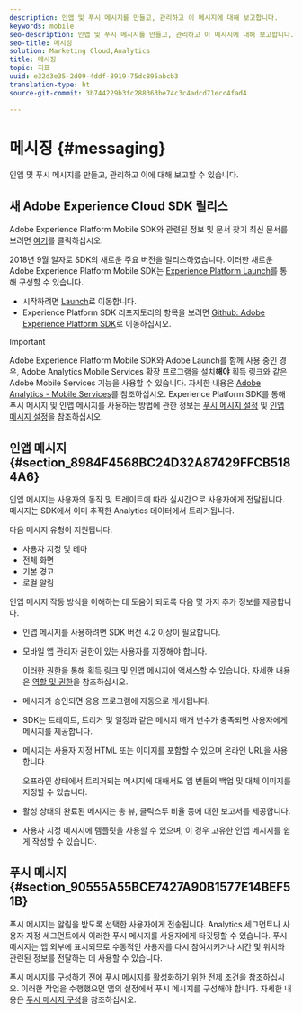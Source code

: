 ```yaml
---
description: 인앱 및 푸시 메시지를 만들고, 관리하고 이 메시지에 대해 보고합니다.
keywords: mobile
seo-description: 인앱 및 푸시 메시지를 만들고, 관리하고 이 메시지에 대해 보고합니다.
seo-title: 메시징
solution: Marketing Cloud,Analytics
title: 메시징
topic: 지표
uuid: e32d3e35-2d09-4ddf-8919-75dc895abcb3
translation-type: ht
source-git-commit: 3b744229b3fc288363be74c3c4adcd71ecc4fad4

---
```



# 메시징 {#messaging}

인앱 및 푸시 메시지를 만들고, 관리하고 이에 대해 보고할 수 있습니다.

## 새 Adobe Experience Cloud SDK 릴리스

Adobe Experience Platform Mobile SDK와 관련된 정보 및 문서 찾기 최신 문서를 보려면 [여기](https://aep-sdks.gitbook.io/docs/)를 클릭하십시오.

2018년 9월 일자로 SDK의 새로운 주요 버전을 릴리스하였습니다. 이러한 새로운 Adobe Experience Platform Mobile SDK는 [Experience Platform Launch](https://www.adobe.com/kr/experience-platform/launch.html)를 통해 구성할 수 있습니다.

* 시작하려면 [Launch](https://launch.adobe.com/)로 이동합니다.
* Experience Platform SDK 리포지토리의 항목을 보려면 [Github: Adobe Experience Platform SDK](https://github.com/Adobe-Marketing-Cloud/acp-sdks)로 이동하십시오.

>[!IMPORTANT]
>
> Adobe Experience Platform Mobile SDK와 Adobe Launch를 함께 사용 중인 경우, Adobe Analytics Mobile Services 확장 프로그램을 설치&#x200B;**해야** 획득 링크와 같은 Adobe Mobile Services 기능을 사용할 수 있습니다. 자세한 내용은 [Adobe Analytics - Mobile Services](https://aep-sdks.gitbook.io/docs/using-mobile-extensions/adobe-analytics-mobile-services)를 참조하십시오. Experience Platform SDK를 통해 푸시 메시지 및 인앱 메시지를 사용하는 방법에 관한 정보는 [푸시 메시지 설정](https://aep-sdks.gitbook.io/docs/using-mobile-extensions/adobe-analytics-mobile-services#set-up-push-messaging) 및 [인앱 메시지 설정](https://aep-sdks.gitbook.io/docs/using-mobile-extensions/adobe-analytics-mobile-services#set-up-in-app-messaging)을 참조하십시오.

## 인앱 메시지 {#section_8984F4568BC24D32A87429FFCB5184A6}

인앱 메시지는 사용자의 동작 및 트레이트에 따라 실시간으로 사용자에게 전달됩니다. 메시지는 SDK에서 이미 추적한 Analytics 데이터에서 트리거됩니다.

다음 메시지 유형이 지원됩니다.

* 사용자 지정 및 테마
* 전체 화면
* 기본 경고
* 로컬 알림

인앱 메시지 작동 방식을 이해하는 데 도움이 되도록 다음 몇 가지 추가 정보를 제공합니다.

* 인앱 메시지를 사용하려면 SDK 버전 4.2 이상이 필요합니다.
* 모바일 앱 관리자 권한이 있는 사용자를 지정해야 합니다.

   이러한 권한을 통해 획득 링크 및 인앱 메시지에 액세스할 수 있습니다. 자세한 내용은 [역할 및 권한](/help/using/gs/c-mob-roles-and-permissions.md)을 참조하십시오.
* 메시지가 승인되면 응용 프로그램에 자동으로 게시됩니다.
* SDK는 트레이트, 트리거 및 일정과 같은 메시지 매개 변수가 충족되면 사용자에게 메시지를 제공합니다.
* 메시지는 사용자 지정 HTML 또는 이미지를 포함할 수 있으며 온라인 URL을 사용합니다.

   오프라인 상태에서 트리거되는 메시지에 대해서도 앱 번들의 백업 및 대체 이미지를 지정할 수 있습니다.
* 활성 상태의 완료된 메시지는 총 뷰, 클릭스루 비율 등에 대한 보고서를 제공합니다.
* 사용자 지정 메시지에 템플릿을 사용할 수 있으며, 이 경우 고유한 인앱 메시지를 쉽게 작성할 수 있습니다.

## 푸시 메시지 {#section_90555A55BCE7427A90B1577E14BEF51B}

푸시 메시지는 알림을 받도록 선택한 사용자에게 전송됩니다. Analytics 세그먼트나 사용자 지정 세그먼트에서 이러한 푸시 메시지를 사용자에게 타깃팅할 수 있습니다. 푸시 메시지는 앱 외부에 표시되므로 수동적인 사용자를 다시 참여시키거나 시간 및 위치와 관련된 정보를 전달하는 데 사용할 수 있습니다.

푸시 메시지를 구성하기 전에 [푸시 메시지를 활성화하기 위한 전제 조건](/help/using/c-manage-app-settings/c-mob-confg-app/configure-push-messaging/prerequisites-push-messaging.md)을 참조하십시오. 이러한 작업을 수행했으면 앱의 설정에서 푸시 메시지를 구성해야 합니다. 자세한 내용은 [푸시 메시지 구성](/help/using/c-manage-app-settings/c-mob-confg-app/configure-push-messaging/configure-push-messaging.md)을 참조하십시오.
